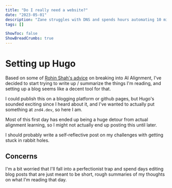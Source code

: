 ```yaml
---
title: "Do I really need a website?"
date: "2023-05-01"
description: "Zane struggles with DNS and spends hours automating 10 minutes worth of work."
tags: []

ShowToc: false
ShowBreadCrumbs: true
---
```


# Setting up Hugo

Based on some of [Rohin Shah's advice](https://rohinshah.com/faq-career-advice-for-ai-alignment-researchers/) on breaking into AI Alignment, I've decided to start trying to write up / summarize the things I'm reading, and setting up a blog seems like a decent tool for that.

I could publish this on a blogging platform or github pages, but Hugo's sounded exciting since I heard about it, and I've wanted to actually put something at `znd4.dev`, so here I am.

Most of this first day has ended up being a huge detour from actual alignment learning, so I might not actually end up posting this until later.

I should probably write a self-reflective post on my challenges with getting stuck in rabbit holes.

## Concerns

I'm a bit worried that I'll fall into a perfectionist trap and spend days editing blog posts that are just meant to be short, rough summaries of my thoughts on what I'm reading that day.
